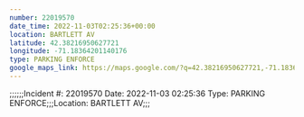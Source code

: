 ```yaml
---
number: 22019570
date_time: 2022-11-03T02:25:36+00:00
location: BARTLETT AV
latitude: 42.38216950627721
longitude: -71.18364201140176
type: PARKING ENFORCE
google_maps_link: https://maps.google.com/?q=42.38216950627721,-71.18364201140176
---
```


;;;;;;Incident #: 22019570  Date: 2022-11-03 02:25:36   Type: PARKING ENFORCE;;;Location: BARTLETT AV;;;
